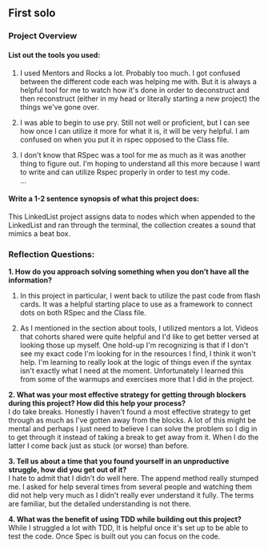 
## First solo

### Project Overview

#### List out the tools you used:
1. I used Mentors and Rocks a lot.  Probably too much.  I got confused between the different code each was helping me with. But it is always a helpful tool for me to watch how it's done in order to deconstruct and then reconstruct (either in my head or literally starting a new project) the things we've gone over. 

2. I was able to begin to use pry.  Still not well or proficient, but I can see how once I can utilize it more for what it is, it will be very helpful. I am confused on when you put it in rspec opposed to the Class file. 

3. I don't know that RSpec was a tool for me as much as it was another thing to figure out.  I'm hoping to understand all this more because I want to write and can utilize Rspec properly in order to test my code.  
...

#### Write a 1-2 sentence synopsis of what this project does:

This LinkedList project assigns data to nodes which when appended to the LinkedList and ran through the terminal, the collection creates a sound that mimics a beat box.  

### Reflection Questions: 
**1. How do you approach solving something when you don’t have all the information?**
1. In this project in particular, I went back to utilize the past code from flash cards.  It was a helpful starting place to use as a framework to connect dots on both RSpec and the Class file.  

2. As I mentioned in the section about tools, I utilized mentors a lot. Videos that cohorts shared were quite helpful and I'd like to get better versed at looking those up myself.  One hold-up I'm recognizing is that if I don't see my exact code I'm looking for in the resources I find, I think it won't help.  I'm learning to really look at the logic of things even if the syntax isn't exactly what I need at the moment.  Unfortunately I learned this from some of the warmups and exercises more that I did in the project.  


**2. What was your most effective strategy for getting through blockers during this project? How did this help your process?**<br />
I do take breaks.  Honestly I haven't found a most effective strategy to get through as much as I've gotten away from the blocks.  A lot of this might be mental and perhaps I just need to believe I can solve the problem so I dig in to get through it instead of taking a break to get away from it.  When I do the latter I come back just as stuck (or worse) than before. 

**3. Tell us about a time that you found yourself in an unproductive struggle, how did you get out of it?**<br />
I hate to admit that I didn't do well here.  The append method really stumped me.  I asked for help several times from several people and watching them did not help very much as I didn't really ever understand it fully.  The terms are familiar, but the detailed understanding is not there.  

**4. What was the benefit of using TDD while building out this project?**<br />
While I struggled a lot with TDD, It is helpful once it's set up to be able to test the code.  Once Spec is built out you can focus on the code. 



